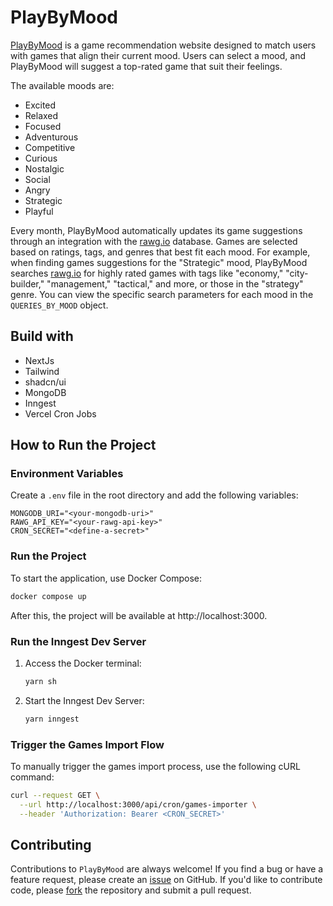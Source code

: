 # PlayByMood

[PlayByMood](https://playbymood.com/) is a game recommendation website designed to match users with games that align their current mood. Users can select a mood, and PlayByMood will suggest a top-rated game that suit their feelings.

The available moods are:

- Excited
- Relaxed
- Focused
- Adventurous
- Competitive
- Curious
- Nostalgic
- Social
- Angry
- Strategic
- Playful

Every month, PlayByMood automatically updates its game suggestions through an integration with the [rawg.io](https://rawg.io/) database. Games are selected based on ratings, tags, and genres that best fit each mood. For example, when finding games suggestions for the "Strategic" mood, PlayByMood searches [rawg.io](https://rawg.io/) for highly rated games with tags like "economy," "city-builder," "management," "tactical," and more, or those in the "strategy" genre. You can view the specific search parameters for each mood in the `QUERIES_BY_MOOD` object.

## Build with

- NextJs
- Tailwind
- shadcn/ui
- MongoDB
- Inngest
- Vercel Cron Jobs

## How to Run the Project

### Environment Variables

Create a `.env` file in the root directory and add the following variables:  
```env
MONGODB_URI="<your-mongodb-uri>"
RAWG_API_KEY="<your-rawg-api-key>"
CRON_SECRET="<define-a-secret>"
```

### Run the Project

To start the application, use Docker Compose:  
```bash
docker compose up
```
After this, the project will be available at http://localhost:3000.

### Run the Inngest Dev Server

1. Access the Docker terminal:  
   ```bash
   yarn sh
   ```
2. Start the Inngest Dev Server:  
   ```bash
   yarn inngest
   ```

### Trigger the Games Import Flow

To manually trigger the games import process, use the following cURL command:  
```bash
curl --request GET \
  --url http://localhost:3000/api/cron/games-importer \
  --header 'Authorization: Bearer <CRON_SECRET>'
``` 

## Contributing

Contributions to `PlayByMood` are always welcome! If you find a bug or have a feature request, please create an [issue](https://github.com/Murilo-Luciano/play-by-mood/issues/new) on GitHub. If you'd like to contribute code, please [fork](https://github.com/Murilo-Luciano/play-by-mood/fork) the repository and submit a pull request.
